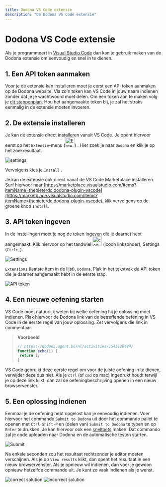 ```yaml
---
title: Dodona VS Code extensie
description: "De Dodona VS Code extensie"
---
```


# Dodona VS Code extensie

Als je programmeert in [Visual Studio Code](https://code.visualstudio.com/) dan kan je gebruik maken van de Dodona extensie om eenvoudig en snel in te dienen.

## 1. Een API token aanmaken

Voor je de extensie kan installeren moet je eerst een API token aanmaken op de Dodona website. Via zo'n token kan VS Code in jouw naam indienen zonder dat je je wachtwoord moet delen. Om een token aan te maken volg je [dit stappenplan](/nl/guides/creating-an-api-token). Hou het aangemaakte token bij, je zal het straks eenmalig in de extensie moeten invoeren.

## 2. De extensie installeren

Je kan de extensie direct installeren vanuit VS Code. Je opent hiervoor eerst op het `Extensie`-menu (<img src="./extensions-view-icon.png" alt="Extensions" width=30px; />) . Hier zoek je naar `Dodona` en klik je op het zoekresultaat.

![settings](./vs_code_dodona_marketplace.png)

Vervolgens kies je `Install` .

Je kan de extensie ook direct vanaf de VS Code Marketplace installeren. Surf hiervoor naar [https://marketplace.visualstudio.com/items?itemName=thepieterdc.dodona-plugin-vscode](https://marketplace.visualstudio.com/items?itemName=thepieterdc.dodona-plugin-vscode), klik vervolgens op de groene knop `Install`.

## 3. API token ingeven

In de instellingen moet je nog de token ingeven die je daarnet hebt aangemaakt. Klik hiervoor op het tandwiel <img src="./cogwheel.png" alt="cogwheel" width=30px;/> (icoon linksonder), Settings (`Ctrl+,`).

![Settings](./vs_code_settings.png)

`Extensions` (laatste item in de lijst), `Dodona`. Plak in het tekstvak de API token die je daarnet aangemaakt hebt in de eerste stap.

![API token](./api-token.png)

## 4. Een nieuwe oefening starten

VS Code moet natuurlijk weten bij welke oefening hij je oplossing moet indienen. Plak hiervoor de Dodona link van de betreffende oefening in VS Code in de eerste regel van jouw oplossing. Zet vervolgens die link in commentaar.

> **Voorbeeld**
>
> ```javascript
> // https://dodona.ugent.be/nl/activities/1545120484/
> function echo(i) {
>  return i;
> }
> ```

VS Code gebruikt deze eerste regel om voor de juiste oefening in te dienen, verwijder deze dus niet. Als je `ctrl` (of `cmd` op mac) ingedrukt houdt terwijl je op deze link klikt, dan zal de oefeningbeschrijving openen in een nieuw browservenster.

## 5. Een oplossing indienen

Eenmaal je de oefening hebt opgelost kan je eenvoudig indienen. Voer hiervoor het commando `Submit to Dodona` uit door het commando pallet te openen met `Ctrl-Shift-P` en (delen van) `Submit to Dodona` te typen en op `Enter` te drukken. Je kan hiervoor ook een [sneltoets](https://code.visualstudio.com/docs/getstarted/keybindings#_keyboard-shortcuts-editor) maken. Dat commando zal je code uploaden naar Dodona en de automatische testen starten.

![Submit](./submit.png)

Na enkele seconden zou het resultaat rechtsonder je editor moeten verschijnen. Als je op `View results` klikt, dan opent het resultaat in een nieuw browservenster. Als je opnieuw wil indienen, dan voer je gewoon opnieuw hetzelfde commando uit. Je kunt zo vaak indienen als je wenst.

![correct solution](./vs_code_correct_view_results.png)
![incorrect solution](./vs_code_incorrect_view_results.png)

